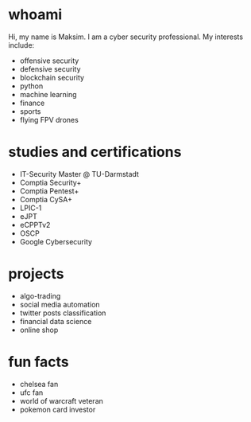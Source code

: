# whoami

Hi, my name is Maksim. I am a cyber security professional. My interests include:

- offensive security
- defensive security
- blockchain security
- python
- machine learning
- finance
- sports
- flying FPV drones

# studies and certifications

- IT-Security Master @ TU-Darmstadt
- Comptia Security+
- Comptia Pentest+
- Comptia CySA+
- LPIC-1
- eJPT
- eCPPTv2
- OSCP
- Google Cybersecurity

# projects

- algo-trading
- social media automation
- twitter posts classification
- financial data science
- online shop

# fun facts

- chelsea fan
- ufc fan
- world of warcraft veteran
- pokemon card investor
